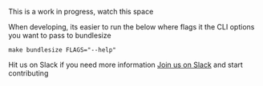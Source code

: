 This is a work in progress, watch this space


When developing, its easier to run the below where flags it the CLI options you want to pass to bundlesize
```
make bundlesize FLAGS="--help"
```


Hit us on Slack if you need more information
[Join us on Slack](https://join.slack.com/t/bundlesize-bundlesize/shared_invite/enQtMzUwNjYxNTMwMzcyLWE5NGI4MzZjMjM4MTRlYzllOTMwYzIzZWNjM2MyMjBmMzNjNGM0ZGVhODc2YjFkNzIwMzNkYjk3NzE0MjZkOTc) and start contributing
